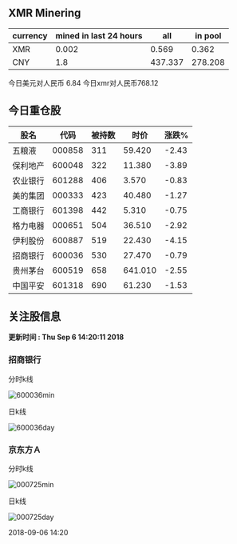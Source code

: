 ## XMR Minering

|currency|mined in last 24 hours|all|in pool|
|---|---|---|---|
|XMR|0.002|0.569|0.362|
|CNY|1.8|437.337|278.208|

今日美元对人民币 6.84	今日xmr对人民币768.12


## 今日重仓股 

|股名|代码|被持数|时价|涨跌%|
|---|---|---|---|---|
|五粮液|000858|311|59.420|-2.43|
|保利地产|600048|322|11.380|-3.89|
|农业银行|601288|406|3.570|-0.83|
|美的集团|000333|423|40.480|-1.27|
|工商银行|601398|442|5.310|-0.75|
|格力电器|000651|504|36.510|-2.92|
|伊利股份|600887|519|22.430|-4.15|
|招商银行|600036|530|27.470|-0.79|
|贵州茅台|600519|658|641.010|-2.55|
|中国平安|601318|690|61.230|-1.53|

## 关注股信息
**更新时间 : Thu Sep  6 14:20:11 2018**
### 招商银行 
分时k线

![600036min](http://image.sinajs.cn/newchart/min/n/sh600036.gif)

日k线

![600036day](http://image.sinajs.cn/newchart/daily/n/sh600036.gif)

### 京东方Ａ 
分时k线

![000725min](http://image.sinajs.cn/newchart/min/n/sz000725.gif)

日k线

![000725day](http://image.sinajs.cn/newchart/daily/n/sz000725.gif)

2018-09-06 14:20